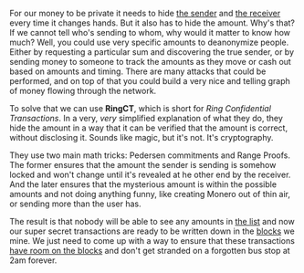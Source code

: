 For our money to be private it needs to hide [the sender](2.34-sender_privacy.md) and [the receiver](2.22-stealth_addresses.md) every time it changes hands. But it also has to hide the amount. Why's that? If we cannot tell who's sending to whom, why would it matter to know how much? Well, you could use very specific amounts to deanonymize people. Either by requesting a particular sum and discovering the true sender, or by sending money to someone to track the amounts as they move or cash out based on amounts and timing. There are many attacks that could be performed, and on top of that you could build a very nice and telling graph of money flowing through the network.

To solve that we can use **RingCT**, which is short for *Ring Confidential Transactions*. In a very, *very* simplified explanation of what they do, they hide the amount in a way that it can be verified that the amount is correct, without disclosing it. Sounds like magic, but it's not. It's cryptography.

They use two main math tricks: Pedersen commitments and Range Proofs. The former ensures that the amount the sender is sending is somehow locked and won't change until it's revealed at he other end by the receiver. And the later ensures that the mysterious amount is within the possible amounts and not doing anything funny, like creating Monero out of thin air, or sending more than the user has.

The result is that nobody will be able to see any amounts in [the list](2.10-money_ledger.md) and now our super secret transactions are ready to be written down in the [blocks](2.11-blockchain.md) we mine. We just need to come up with a way to ensure that these transactions [have room on the blocks](2.38-dynamic_blocks.md) and don't get stranded on a forgotten bus stop at 2am forever.